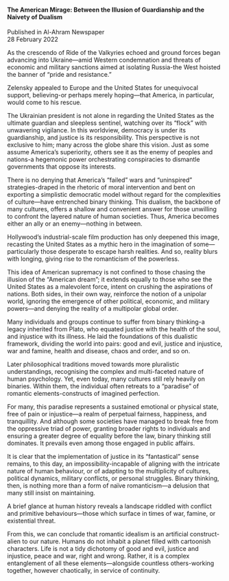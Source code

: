 <h4>The American Mirage: Between the Illusion of Guardianship and the Naivety of Dualism</h4>


Published in Al-Ahram Newspaper
<br>
28 February 2022


As the crescendo of Ride of the Valkyries echoed and ground forces began advancing into Ukraine—amid Western condemnation and threats of economic and military sanctions aimed at isolating Russia-the West hoisted the banner of “pride and resistance.”

Zelensky appealed to Europe and the United States for unequivocal support, believing-or perhaps merely hoping—that America, in particular, would come to his rescue.

The Ukrainian president is not alone in regarding the United States as the ultimate guardian and sleepless sentinel, watching over its “flock” with unwavering vigilance. In this worldview, democracy is under its guardianship, and justice is its responsibility. This perspective is not exclusive to him; many across the globe share this vision. Just as some assume America’s superiority, others see it as the enemy of peoples and nations-a hegemonic power orchestrating conspiracies to dismantle governments that oppose its interests.

There is no denying that America’s “failed” wars and “uninspired” strategies-draped in the rhetoric of moral intervention and bent on exporting a simplistic democratic model without regard for the complexities of culture—have entrenched binary thinking. This dualism, the backbone of many cultures, offers a shallow and convenient answer for those unwilling to confront the layered nature of human societies. Thus, America becomes either an ally or an enemy—nothing in between.

Hollywood’s industrial-scale film production has only deepened this image, recasting the United States as a mythic hero in the imagination of some—particularly those desperate to escape harsh realities. And so, reality blurs with longing, giving rise to the romanticism of the powerless.

This idea of American supremacy is not confined to those chasing the illusion of the “American dream”; it extends equally to those who see the United States as a malevolent force, intent on crushing the aspirations of nations. Both sides, in their own way, reinforce the notion of a unipolar world, ignoring the emergence of other political, economic, and military powers—and denying the reality of a multipolar global order.

Many individuals and groups continue to suffer from binary thinking-a legacy inherited from Plato, who equated justice with the health of the soul, and injustice with its illness. He laid the foundations of this dualistic framework, dividing the world into pairs: good and evil, justice and injustice, war and famine, health and disease, chaos and order, and so on.

Later philosophical traditions moved towards more pluralistic understandings, recognising the complex and multi-faceted nature of human psychology. Yet, even today, many cultures still rely heavily on binaries. Within them, the individual often retreats to a “paradise” of romantic elements-constructs of imagined perfection.

For many, this paradise represents a sustained emotional or physical state, free of pain or injustice—a realm of perpetual fairness, happiness, and tranquillity. And although some societies have managed to break free from the oppressive triad of power, granting broader rights to individuals and ensuring a greater degree of equality before the law, binary thinking still dominates. It prevails even among those engaged in public affairs.

It is clear that the implementation of justice in its “fantastical” sense remains, to this day, an impossibility-incapable of aligning with the intricate nature of human behaviour, or of adapting to the multiplicity of cultures, political dynamics, military conflicts, or personal struggles. Binary thinking, then, is nothing more than a form of naïve romanticism—a delusion that many still insist on maintaining.

A brief glance at human history reveals a landscape riddled with conflict and primitive behaviours—those which surface in times of war, famine, or existential threat.

From this, we can conclude that romantic idealism is an artificial construct-alien to our nature. Humans do not inhabit a planet filled with cartoonish characters. Life is not a tidy dichotomy of good and evil, justice and injustice, peace and war, right and wrong. Rather, it is a complex entanglement of all these elements—alongside countless others-working together, however chaotically, in service of continuity.

